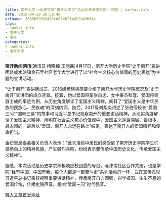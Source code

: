 ```yaml
---
title: 南开大学->历史学院“青年大学习”活动走进津南社区--校园 | nankai.info
date: 2019-04-28 16:59:48
urlname: f869b69365478c007eb2f4d22b49b54e
tags: 
- nankai.info
- 南开大学
- 南开
categories:
- nankai.info
- 南开大学
---
```


**南开新闻网讯**(通讯员 杨晓楠 王羽茜)4月17日，南开大学历史学院“史于南开”宣讲团赴咸水沽镇金石里社区老年大学进行了以“社会主义核心价值观的历史表达”为主题的宣讲活动。

“史于南开”宣讲团成员、2016级杨晓楠简要介绍了南开大学历史学院概况及“史于南开”宣讲团的成立背景。接着，她以爱国将军张自忠、女中豪杰秋瑾、爱国将领聂士成的事迹为例，从历史角度解读了爱国主义精神，阐释了“爱国主义是中华民族的民族心、民族魂”的深刻内涵。随后，2017级刘紫奕讲述了张伯苓校长“爱国三问”“国帜三易”的故事和习近平总书记视察南开的重要讲话精神，从现实角度解读了爱国主义精神，阐明在社会主义核心价值观中，爱国主义是最深层、最根本、最永恒的。最后以“爱国，南开人永远在路上”结尾，表达了南开人的爱国情怀和使命担当。

金石里居委会相关负责人表示：“此次活动中居民们感受到了南开历史学院学生们昂扬向上的精神风貌，产生强烈共鸣，纷纷表示要传承中国历史文化、传承爱国主义精神”。

据悉，本次活动是历史学院积极响应校团委的号召，与津南社区合作共建，也是学院“我有中国，中国有我，每个人都是一部奋斗史”系列活动的一环，旨在宣传贯彻习近平总书记来校视察重要讲话精神，传承南开自力图强、兴学报国、生生不息的爱国传统，传播史院声音，奏响“爱国三问”时代强音。

[转入文章首发地址](http://news.nankai.edu.cn/qqxy/system/2019/04/26/000447255.shtml)